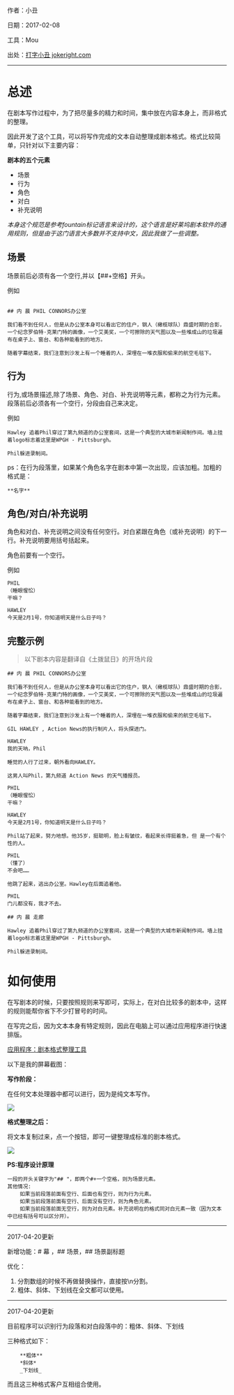 作者：小丑

日期：2017-02-08

工具：Mou

出处：[打字小丑 jokeright.com](http://www.jokeright.com)

---


# 总述

在剧本写作过程中，为了把尽量多的精力和时间，集中放在内容本身上，而非格式的整理。

因此开发了这个工具，可以将写作完成的文本自动整理成剧本格式。格式比较简单，只针对以下主要内容：

**剧本的五个元素**

- 场景
- 行为
- 角色
- 对白
- 补充说明

*本身这个规范是参考fountain标记语言来设计的，这个语言是好莱坞剧本软件的通用规则，但是由于这门语言大多数并不支持中文，因此我做了一些调整。*

## 场景

场景前后必须有各一个空行,并以【##+空格】开头。

例如

```

## 内 晨 PHIL CONNORS办公室

我们看不到任何人，但是从办公室本身可以看出它的住户，钢人（橄榄球队）鼎盛时期的合影，一个纪念罗伯特·克莱门特的画像，一个艾美奖，一个可擦除的天气图以及一些堆成山的垃圾遍布在桌子上、窗台、和各种能看到的地方。

随着字幕结束，我们注意到沙发上有一个睡着的人，深埋在一堆衣服和偷来的航空毛毯下。

```

## 行为

行为,或场景描述,除了场景、角色、对白、补充说明等元素，都称之为行为元素。段落前后必须各有一个空行，分段由自己来决定。

例如

```
Hawley 追着Phil穿过了第九频道的办公室套间，这是一个典型的大城市新闻制作间。墙上挂着logo标志着这里是WPGH - Pittsburgh。

Phil躲进录制间。
```

ps：在行为段落里，如果某个角色名字在剧本中第一次出现，应该加粗。加粗的格式是：
```
**名字**
```

## 角色/对白/补充说明

角色和对白、补充说明之间没有任何空行。对白紧跟在角色（或补充说明）的下一行。补充说明要用括号括起来。

角色前要有一个空行。

例如

```
PHIL
（睡眼惺忪）
干嘛？

HAWLEY
今天是2月1号，你知道明天是什么日子吗？
```

## 完整示例

> 以下剧本内容是翻译自《土拨鼠日》的开场片段

```
## 内 晨 PHIL CONNORS办公室

我们看不到任何人，但是从办公室本身可以看出它的住户，钢人（橄榄球队）鼎盛时期的合影，一个纪念罗伯特·克莱门特的画像，一个艾美奖，一个可擦除的天气图以及一些堆成山的垃圾遍布在桌子上、窗台、和各种能看到的地方。

随着字幕结束，我们注意到沙发上有一个睡着的人，深埋在一堆衣服和偷来的航空毛毯下。

GIL HAWLEY , Action News的执行制片人，将头探进门。

HAWLEY
我的天呐，Phil

睡觉的人行了过来，朝外看向HAWLEY。

这男人叫Phil，第九频道 Action News 的天气播报员。

PHIL
（睡眼惺忪）
干嘛？

HAWLEY
今天是2月1号，你知道明天是什么日子吗？

Phil站了起来，努力地想。他35岁，挺聪明，脸上有皱纹，看起来长得挺着急，但 是一个有个性的人。

PHIL
（懂了）
不会吧……

他跳了起来，逃出办公室。Hawley在后面追着他。

PHIL
门儿都没有，我才不去。

## 内 晨 走廊

Hawley 追着Phil穿过了第九频道的办公室套间，这是一个典型的大城市新闻制作间。墙上挂着logo标志着这里是WPGH - Pittsburgh。

Phil躲进录制间。

```

# 如何使用

在写剧本的时候，只要按照规则来写即可，实际上，在对白比较多的剧本中，这样的规则能帮你省下不少打冒号的时间。

在写完之后，因为文本本身有特定规则，因此在电脑上可以通过应用程序进行快速排版。


[应用程序：剧本格式整理工具](http://www.jokeright.com/?q=jubengeshi)

以下是我的屏幕截图：

**写作阶段：**

在任何文本处理器中都可以进行，因为是纯文本写作。

![](http://www.jokeright.com/img/script-text.png)

**格式整理之后：**

将文本复制过来，点一个按钮，即可一键整理成标准的剧本格式。

![](http://www.jokeright.com/img/script-format.png)

**PS:程序设计原理**

```
一段的开头关键字为"## "，即两个#+一个空格，则为场景元素。
其他情况:
	如果当前段落前面有空行、后面也有空行，则为行为元素。
	如果当前段落前面有空行、后面没有空行，则为角色元素。
	如果当前段落前面无空行，则为对白元素。补充说明在的格式同对白元素一致（因为文本中已经有括号可以区分开）。
```

---
2017-04-20更新

新增功能：# 幕 ，## 场景，## 场景副标题

优化：

1. 分割数组的时候不再做替换操作，直接按\n分割。
2. 粗体、斜体、下划线在全文都可以使用。

---

2017-04-20更新

目前程序可以识别行为段落和对白段落中的：粗体、斜体、下划线

三种格式如下：

```
    **粗体**
    *斜体*
    _下划线_
```

而且这三种格式客户互相组合使用。

